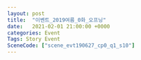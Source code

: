 ```yaml
---
layout: post
title:  "이벤트_2019여름_0화_오프닝"
date:   2021-02-01 21:00:00 +0000
categories: Event
Tags: Story Event
SceneCode: ["scene_evt190627_cp0_q1_s10"]
---
```

